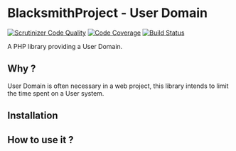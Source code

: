 # BlacksmithProject - User Domain

[![Scrutinizer Code Quality](https://scrutinizer-ci.com/g/BlacksmithProject/UserDomain/badges/quality-score.png?b=master)](https://scrutinizer-ci.com/g/BlacksmithProject/UserDomain/?branch=master)
[![Code Coverage](https://scrutinizer-ci.com/g/BlacksmithProject/UserDomain/badges/coverage.png?b=master)](https://scrutinizer-ci.com/g/BlacksmithProject/UserDomain/?branch=master)
[![Build Status](https://scrutinizer-ci.com/g/BlacksmithProject/UserDomain/badges/build.png?b=master)](https://scrutinizer-ci.com/g/BlacksmithProject/UserDomain/build-status/master)

A PHP library providing a User Domain.

## Why ?

User Domain is often necessary in a web project,
this library intends to limit the time spent on
a User system.

## Installation

## How to use it ?
